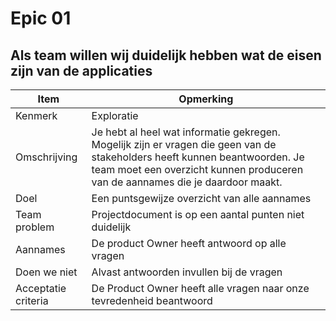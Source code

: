 # Epic 01
## Als team willen wij duidelijk hebben wat de eisen zijn van de applicaties

| Item | Opmerking |
| ---- | --------- |
| Kenmerk | Exploratie |
| Omschrijving | Je hebt al heel wat informatie gekregen. Mogelijk zijn er vragen die geen van de stakeholders heeft kunnen beantwoorden. Je team moet een overzicht kunnen produceren van de aannames die je daardoor maakt. |
| Doel | Een puntsgewijze overzicht van alle aannames |
| Team problem | Projectdocument is op een aantal punten niet duidelijk | Team value | A.d.h.v. het vragen document duidelijkehid krijgen over de eisen |
| Aannames | De product Owner heeft antwoord op alle vragen |
| Doen we niet | Alvast antwoorden invullen bij de vragen |
| Acceptatie criteria | De Product Owner heeft alle vragen naar onze tevredenheid beantwoord |